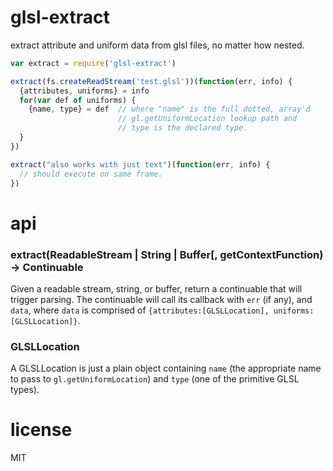 # glsl-extract

extract attribute and uniform data from glsl files, no matter how nested.

```javascript
var extract = require('glsl-extract')

extract(fs.createReadStream('test.glsl'))(function(err, info) {
  {attributes, uniforms} = info
  for(var def of uniforms) {
    {name, type} = def  // where "name" is the full dotted, array'd
                        // gl.getUniformLocation lookup path and
                        // type is the declared type.
  }
})

extract("also works with just text")(function(err, info) {
  // should execute on same frame.
})

```

# api

### extract(ReadableStream | String | Buffer[, getContextFunction) -> Continuable

Given a readable stream, string, or buffer, return a continuable that will trigger
parsing. The continuable will call its callback with `err` (if any), and `data`,
where `data` is comprised of `{attributes:[GLSLLocation], uniforms:[GLSLLocation]}`.

### GLSLLocation

A GLSLLocation is just a plain object containing `name` (the appropriate name to
pass to `gl.getUniformLocation`) and `type` (one of the primitive GLSL types).

# license

MIT
